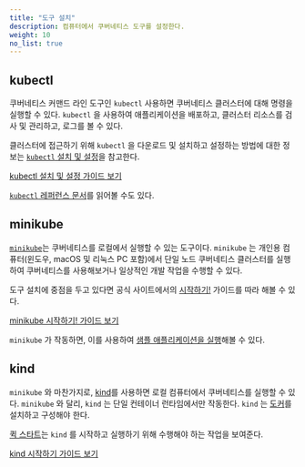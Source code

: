 ```yaml
---
title: "도구 설치"
description: 컴퓨터에서 쿠버네티스 도구를 설정한다.
weight: 10
no_list: true
---
```


## kubectl

쿠버네티스 커맨드 라인 도구인 `kubectl` 사용하면 쿠버네티스 클러스터에 대해 명령을
실행할 수 있다. `kubectl` 을 사용하여 애플리케이션을 배포하고, 클러스터 리소스를 검사 및
관리하고, 로그를 볼 수 있다.

클러스터에 접근하기 위해 `kubectl` 을 다운로드 및 설치하고 설정하는 방법에 대한 정보는
[`kubectl` 설치 및 설정](/ko/docs/tasks/tools/install-kubectl/)을
참고한다.

<a class="btn btn-primary" href="/ko/docs/tasks/tools/install-kubectl/" role="button" aria-label="kubectl 설치 및 설정 가이드 보기">kubectl 설치 및 설정 가이드 보기</a>

[`kubectl` 레퍼런스 문서](/ko/docs/reference/kubectl/)를 읽어볼 수도 있다.

## minikube

[`minikube`](https://minikube.sigs.k8s.io/)는 쿠버네티스를 로컬에서 실행할 수 있는
도구이다. `minikube` 는 개인용 컴퓨터(윈도우, macOS 및 리눅스 PC 포함)에서
단일 노드 쿠버네티스 클러스터를 실행하여 쿠버네티스를 사용해보거나 일상적인 개발 작업을
수행할 수 있다.

도구 설치에 중점을 두고 있다면 공식 사이트에서의
[시작하기!](https://minikube.sigs.k8s.io/docs/start/)
가이드를 따라 해볼 수 있다.

<a class="btn btn-primary" href="https://minikube.sigs.k8s.io/docs/start/" role="button" aria-label="minikube 시작하기! 가이드 보기">minikube 시작하기! 가이드 보기</a>

`minikube` 가 작동하면, 이를 사용하여
[샘플 애플리케이션을 실행](/ko/docs/tutorials/hello-minikube/)해볼 수 있다.

## kind

`minikube` 와 마찬가지로, [kind](https://kind.sigs.k8s.io/docs/)를 사용하면 로컬 컴퓨터에서
쿠버네티스를 실행할 수 있다. `minikube` 와 달리, `kind` 는 단일 컨테이너 런타임에서만 작동한다.
`kind` 는 [도커](https://docs.docker.com/get-docker/)를 설치하고
구성해야 한다.

[퀵 스타트](https://kind.sigs.k8s.io/docs/user/quick-start/)는 `kind` 를 시작하고 실행하기 위해
수행해야 하는 작업을 보여준다.

<a class="btn btn-primary" href="https://kind.sigs.k8s.io/docs/user/quick-start/" role="button" aria-label="kind 시작하기 가이드 보기">kind 시작하기 가이드 보기</a>
